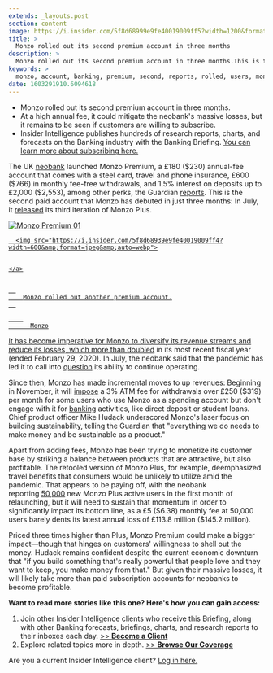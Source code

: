 ```yaml
--- 
extends: _layouts.post 
section: content 
image: https://i.insider.com/5f8d68999e9fe40019009ff5?width=1200&format=jpeg 
title: > 
  Monzo rolled out its second premium account in three months 
description: > 
  Monzo rolled out its second premium account in three months.This is the second paid account that Monzo has debuted in just three months: In July, it released its third iteration of Monzo Plus.Monzo rolled out another premium account.The retooled version of Monzo Plus, for example, deemphasized travel benefits that consumers would be unlikely to utilize amid the pandemic.Priced three times higher than Plus, Monzo Premium could make a bigger impact—though that hinges on customers' willingness to shell out the money. 
keywords: > 
  monzo, account, banking, premium, second, reports, rolled, users, money, plus, months, neobank, losses 
date: 1603291910.6094618 
--- 
```

<div><ul class="summary-list">
<li>Monzo rolled out its second premium account in three months.</li>
<li>At a high annual fee, it could mitigate the neobank's massive losses, but it remains to be seen if customers are willing to subscribe.</li>
<li>Insider Intelligence publishes hundreds of research reports, charts, and forecasts on the Banking industry with the Banking Briefing. <a href="https://store.businessinsider.com/products/banking-briefing-subscription?IR=T&amp;itm_source=businessinsider&amp;itm_medium=content_marketing&amp;itm_campaign=briefing_post&amp;itm_content=top_bullets&amp;itm_term=subscription_link-monzo-rolls-out-higher-priced-paid-account-to-mitigate-losses-2020-10">You can learn more about subscribing here.</a></li>
</ul><p>The UK <a href="https://www.businessinsider.com/evolution-of-the-us-neobank-market">neobank</a> launched Monzo Premium, a &#163;180 ($230) annual-fee account that comes with a steel card, travel and phone insurance, &#163;600 ($766) in monthly fee-free withdrawals, and 1.5% interest on deposits up to &#163;2,000 ($2,553), among other perks, the Guardian <a href="https://e.businessinsider.com/click/21846921.4/aHR0cHM6Ly93d3cudGhlZ3VhcmRpYW4uY29tL21vbmV5LzIwMjAvb2N0LzIwL21vbnpvLWxhdW5jaGVzLTE4MC1hLXllYXItcHJlbWl1bS1hY2NvdW50LWRlc3BpdGUtZG93bnR1cm4/5d233c18f730436f2414784fBb12aeb75" target="_blank" rel="noopener">reports</a>. This is the second paid account that Monzo has debuted in just three months: In July, it&#160;<a href="https://e.businessinsider.com/click/21846921.4/aHR0cHM6Ly9pbnRlbGxpZ2VuY2UuYnVzaW5lc3NpbnNpZGVyLmNvbS9tb256by1sYXVuY2hlcy10aGlyZC1pdGVyYXRpb24tb2YtbW9uem8tcGx1cy1iYW5rLW9mLWFtZXJpY2Etc2Vlcy1xMi1kaWdpdGFsLWVuZ2FnZW1lbnQtZ3Jvd3RoLXJldm9sdXQtZXh0ZW5kcy1hY2NvdW50LWFnZ3JlZ2F0aW9uLXRvLWZyYW5jZS0yMDIwLTc_dXRtX3NvdXJjZT1UcmlnZ2VybWFpbCZ1dG1fbWVkaXVtPWVtYWlsJnV0bV9jYW1wYWlnbj1Qb3N0JTIwQmxhc3QlMjBiaWktYmFua2luZzolMjBNb256byUyMGxhdW5jaGVzJTIwdGhpcmQlMjBpdGVyYXRpb24lMjBvZiUyME1vbnpvJTIwUGx1cyUyMCU3QyUyMEJhbmslMjBvZiUyMEFtZXJpY2ElMjBzZWVzJTIwUTIlMjBkaWdpdGFsJTIwZW5nYWdlbWVudCUyMGdyb3d0aCUyMCU3QyUyMFJldm9sdXQlMjBleHRlbmRzJTIwYWNjb3VudCUyMGFnZ3JlZ2F0aW9uJTIwdG8lMjBGcmFuY2UmdXRtX3Rlcm09QklJJTIwTGlzdCUyMEJhbmtpbmclMjBBTEw/5d233c18f730436f2414784fBa2f6d744" target="_blank" rel="noopener">released</a> its third iteration of Monzo Plus.</p><p>
    <a class="image-click-enlarge" href="https://i.insider.com/5f8d68939e9fe40019009ff4">
        <img class="lazy-image " src="" alt="Monzo Premium 01">
    
    
      <img src="https://i.insider.com/5f8d68939e9fe40019009ff4?width=600&amp;format=jpeg&amp;auto=webp">
    
    
    </a>

    
      
        Monzo rolled out another premium account.
      

        
          Monzo
        
    
</p><p>It has become imperative for Monzo to diversify its revenue streams and reduce its losses, which more than <a href="https://e.businessinsider.com/click/21846921.4/aHR0cHM6Ly9pbnRlbGxpZ2VuY2UuYnVzaW5lc3NpbnNpZGVyLmNvbS9wb3N0L3Zhcm8tYXR0YWlucy11cy1uYXRpb25hbC1iYW5rLWNoYXJ0ZXItbW9uem8tYW5udWFsLWxvc3Nlcy1tb3JlLXRoYW4tZG91YmxlLWJvZmFzLWRlZmVycmFscy1zaHJpbmstMjAyMC03P2NpZD1zZWFyY2g/5d233c18f730436f2414784fB66393499" target="_blank" rel="noopener">doubled</a>&#160;in its most recent fiscal year (ended February 29, 2020).&#160;In July, the neobank said that the pandemic has led it to call into&#160;<a href="https://e.businessinsider.com/click/21846921.4/aHR0cHM6Ly93d3cuY25iYy5jb20vMjAyMC8wNy8zMS9tb256by1sb3NzZXMtZG91YmxlLWFzLXVrLWRpZ2l0YWwtYmFuay13YXJucy1vZi1wYW5kZW1pYy11bmNlcnRhaW50eS5odG1s/5d233c18f730436f2414784fB263c33c4" target="_blank" rel="noopener">question</a>&#160;its ability to continue operating.</p><p>Since then, Monzo has made incremental moves to up revenues: Beginning in November, it will&#160;<a href="https://e.businessinsider.com/click/21846921.4/aHR0cHM6Ly9pbnRlbGxpZ2VuY2UuYnVzaW5lc3NpbnNpZGVyLmNvbS9wb3N0L2JvZmFzLW1vYmlsZS1yZWZyZXNoLWFkdmFuY2VzLWZpbmFuY2lhbC1lY29zeXN0ZW0tMjAyMC05P2NpZD1zZWFyY2gjSVRFTSUyMDI/5d233c18f730436f2414784fBb8ba9d82" target="_blank" rel="noopener">impose</a> a 3% ATM fee for withdrawals over &#163;250 ($319) per month for some users who use Monzo as a spending account but don't engage with it for <a href="https://www.businessinsider.com/banking">banking</a> activities, like direct deposit or student loans. Chief product officer Mike Hudack underscored Monzo's laser focus on building sustainability, telling the Guardian that "everything we do needs to make money and be sustainable as a product."</p><p>Apart from adding fees, Monzo has been trying to monetize its customer base by striking a balance between products that are attractive, but also profitable.&#160;The retooled version of Monzo Plus, for example, deemphasized travel benefits that consumers would be unlikely to utilize amid the pandemic. That appears to be paying off, with the neobank reporting&#160;<a href="https://e.businessinsider.com/click/21846921.4/aHR0cHM6Ly9pbnRlbGxpZ2VuY2UuYnVzaW5lc3NpbnNpZGVyLmNvbS9wb3N0L2Zpcy1sYXVuY2hlcy1hLXN1YnNjcmlwdGlvbi1iYXNlZC1jb3JlLWJhbmtpbmctc29sdXRpb24tbW9uem8tcGx1cy1hbWFzc2VzLTUway11c2Vycy1pbi1maXJzdC1tb250aC1uYXR3ZXN0LWJvb3N0cy1pbi1icmFuY2gtYWNjZXNzaWJpbGl0eS0yMDIwLTg_Y2lkPXNlYXJjaCNJVEVNJTIwMg/5d233c18f730436f2414784fB88e59f53" target="_blank" rel="noopener">50,000</a>&#160;new Monzo Plus active users in the first month of relaunching, but it will need to sustain that momentum in order to significantly impact its bottom line, as a &#163;5 ($6.38) monthly fee at 50,000 users barely dents its latest annual loss of &#163;113.8 million ($145.2 million).</p><p>Priced three times higher than Plus, Monzo Premium could make a bigger impact&#8212;though that hinges on customers' willingness to shell out the money. Hudack remains confident despite the current economic downturn that "if you build something that's really powerful that people love and they want to keep, you make money from that." But given their massive losses, it will likely take more than paid subscription accounts for neobanks to become profitable.</p><p><strong>Want to read more stories like this one? Here's how you can gain access:</strong></p><ol><li>Join other Insider Intelligence clients who receive this Briefing, along with other Banking forecasts, briefings, charts, and research reports to their inboxes each day. <a href="https://www.insiderintelligence.com/become-a-client/?IR=T&amp;itm_source=businessinsider&amp;itm_medium=content_marketing&amp;itm_campaign=briefing_post&amp;itm_content=bottom_bullets&amp;itm_term=enterprise_text_link-monzo-rolls-out-higher-priced-paid-account-to-mitigate-losses-2020-10">&gt;&gt;&#160;<strong>Become a Client</strong></a></li><li>Explore related topics more in depth. <a href="https://store.businessinsider.com/collections/banking?IR=T&amp;itm_source=businessinsider&amp;itm_medium=content_marketing&amp;itm_campaign=briefing_post&amp;itm_content=bottom_bullets&amp;itm_term=store_text_link-monzo-rolls-out-higher-priced-paid-account-to-mitigate-losses-2020-10">&gt;&gt;&#160;<strong>Browse Our Coverage</strong></a></li></ol><p>Are you a current Insider Intelligence client? <a href="https://intelligence.businessinsider.com/post/4-takeaways-on-digital-advertising-from-marketing-executives-in-banking-monzo-rolls-out-a-higher-priced-paid-account-afterpay-teams-up-with-westpac-for-savings-accounts-2020-10">Log in here.</a></p>
                  </div>